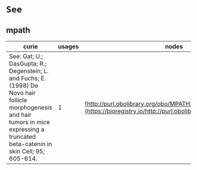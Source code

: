 # `See`

## mpath

| curie                                                                                                                                                                                      |   usages | nodes                                                                                                       |
|--------------------------------------------------------------------------------------------------------------------------------------------------------------------------------------------|----------|-------------------------------------------------------------------------------------------------------------|
| See: Gat; U.; DasGupta; R.; Degenstein; L. and Fuchs; E. (1998) De Novo hair follicle morphogenesis and hair tumors in mice expressing a truncated beta-catenin in skin Cell; 95; 605-614. |        1 | [http://purl.obolibrary.org/obo/MPATH:571](https://bioregistry.io/http://purl.obolibrary.org/obo/MPATH:571) |
